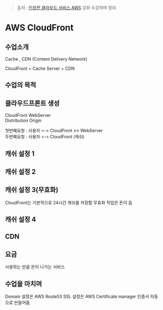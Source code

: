 > 출처 : [인프런 클라우드 서비스 AWS](https://www.inflearn.com/course/aws-2/dashboard)  강좌 수강하며 정리

# AWS CloudFront
## 수업소개
Cache , CDN (Content Delivery Network)

CloudFront = Cache Server + CDN

## 수업의 목적
## 클라우드프론트 생성
CloudFront    WebServer  
Distribution  Origin  

첫번째요청 : 사용자 <-> CloudFront <-> WebServer  
두번째요청 : 사용자 <-> CloudFront (캐쉬)
                  
## 캐쉬 설정 1
## 캐쉬 설정 2
## 캐쉬 설정 3(무효화)
CloudFront는 기본적으로 24시간 캐쉬를 저장함
무효화 작업은 돈이 듬

## 캐쉬 설정 4
## CDN
## 요금
사용하는 만큼 돈이 나가는 서비스

## 수업을 마치며
Domain 설정은 AWS Route53
SSL 설정은 AWS Certificate manager 인증서 자동으로 만들어줌

